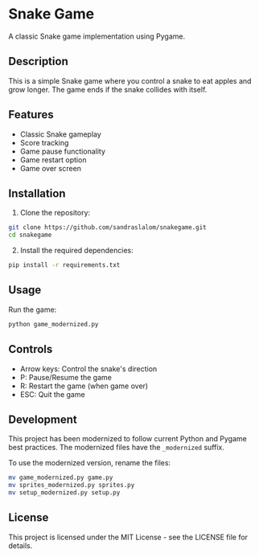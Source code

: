 # Snake Game

A classic Snake game implementation using Pygame.

## Description

This is a simple Snake game where you control a snake to eat apples and grow longer. The game ends if the snake collides with itself.

## Features

- Classic Snake gameplay
- Score tracking
- Game pause functionality
- Game restart option
- Game over screen

## Installation

1. Clone the repository:
```bash
git clone https://github.com/sandraslalom/snakegame.git
cd snakegame
```

2. Install the required dependencies:
```bash
pip install -r requirements.txt
```

## Usage

Run the game:
```bash
python game_modernized.py
```

## Controls

- Arrow keys: Control the snake's direction
- P: Pause/Resume the game
- R: Restart the game (when game over)
- ESC: Quit the game

## Development

This project has been modernized to follow current Python and Pygame best practices. The modernized files have the `_modernized` suffix.

To use the modernized version, rename the files:
```bash
mv game_modernized.py game.py
mv sprites_modernized.py sprites.py
mv setup_modernized.py setup.py
```

## License

This project is licensed under the MIT License - see the LICENSE file for details.